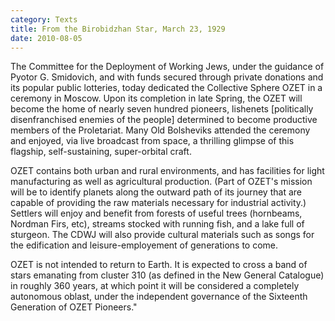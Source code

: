 ```yaml
---
category: Texts
title: From the Birobidzhan Star, March 23, 1929
date: 2010-08-05
---
```


The Committee for the Deployment of Working Jews, under the guidance of Pyotor G. Smidovich, and with funds secured through private donations and its popular public lotteries, today dedicated the Collective Sphere OZET in a ceremony in Moscow. Upon its completion in late Spring, the OZET will become the home of nearly seven hundred pioneers, lishenets [politically disenfranchised enemies of the people] determined to become productive members of the Proletariat. Many Old Bolsheviks attended the ceremony and enjoyed, via live broadcast from space, a thrilling glimpse of this flagship, self-sustaining, super-orbital craft.

OZET contains both urban and rural environments, and has facilities for light manufacturing as well as agricultural production. (Part of OZET's mission will be to identify planets along the outward path of its journey that are capable of providing the raw materials necessary for industrial activity.) Settlers will enjoy and benefit from forests of useful trees (hornbeams, Nordman Firs, etc), streams stocked with running fish, and a lake full of sturgeon. The CDWJ will also provide cultural materials such as songs for the edification and leisure-employement of generations to come.

OZET is not intended to return to Earth. It is expected to cross a band of stars emanating from cluster 310 (as defined in the New General Catalogue) in roughly 360 years, at which point it will be considered a completely autonomous oblast, under the independent governance of the Sixteenth Generation of OZET Pioneers."